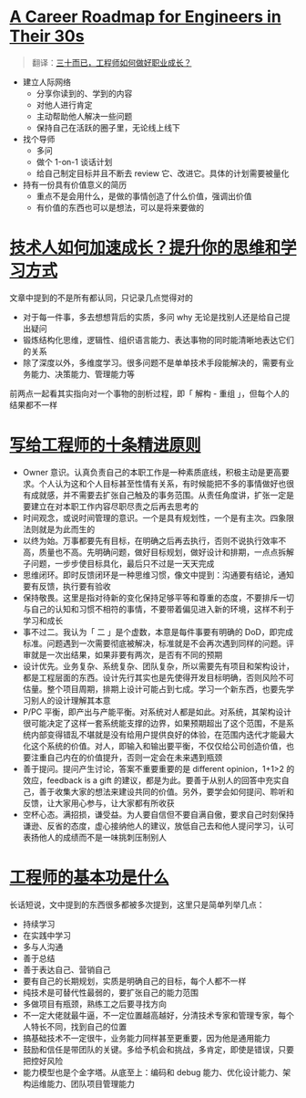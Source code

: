 # [A Career Roadmap for Engineers in Their 30s](https://medium.com/swlh/a-career-roadmap-for-engineers-in-their-30s-b478117c5922)

> 翻译：[三十而已，工程师如何做好职业成长？](https://mp.weixin.qq.com/s/Bh9ZAeUr7nThOzoVlIDwzQ)

- 建立人际网络
    - 分享你读到的、学到的内容
    - 对他人进行肯定
    - 主动帮助他人解决一些问题
    - 保持自己在活跃的圈子里，无论线上线下
- 找个导师
    - 多问
    - 做个 1-on-1 谈话计划
    - 给自己制定目标并且不断去 review 它、改进它。具体的计划需要被量化
- 持有一份具有价值意义的简历
    - 重点不是会用什么，是做的事情创造了什么价值，强调出价值
    - 有价值的东西也可以是想法，可以是将来要做的

# [技术人如何加速成长？提升你的思维和学习方式](https://mp.weixin.qq.com/s/EMZrnDRGCoIAloSFr1js5w)

文章中提到的不是所有都认同，只记录几点觉得对的

- 对于每一件事，多去想想背后的实质，多问 why 无论是找别人还是给自己提出疑问
- 锻炼结构化思维，逻辑性、组织语言能力、表达事物的同时能清晰地表达它们的关系
- 除了深度以外，多维度学习。很多问题不是单单技术手段能解决的，需要有业务能力、决策能力、管理能力等

前两点一起看其实指向对一个事物的剖析过程，即「 解构 - 重组 」，但每个人的结果都不一样

# [写给工程师的十条精进原则](https://tech.meituan.com/2018/08/16/10-principles-for-engineers.html)

- Owner 意识。认真负责自己的本职工作是一种素质底线，积极主动是更高要求。个人认为这和个人目标甚至性情有关系，有时候能把不多的事情做好也很有成就感，并不需要去扩张自己触及的事务范围。从责任角度讲，扩张一定是要建立在对本职工作内容尽职尽责之后再去思考的
- 时间观念，或说时间管理的意识。一个是具有规划性，一个是有主次。四象限法则就是为此而生的
- 以终为始。万事都要先有目标，在明确之后再去执行，否则不说执行效率不高，质量也不高。先明确问题，做好目标规划，做好设计和排期，一点点拆解子问题，一步步使目标具化，最后只不过是一天天完成
- 思维闭环。即时反馈闭环是一种思维习惯，像文中提到：沟通要有结论，通知要有反馈，执行要有验收
- 保持敬畏。这里是指对待新的变化保持足够平等和尊重的态度，不要排斥一切与自己的认知和习惯不相符的事情，不要带着偏见进入新的环境，这样不利于学习和成长
- 事不过二。我认为「 二 」是个虚数，本意是每件事要有明确的 DoD，即完成标准。问题遇到一次需要彻底被解决，标准就是不会再次遇到同样的问题。评审就是一次出结果，如果非要有两次，是否有不同的预期
- 设计优先。业务复杂、系统复杂、团队复杂，所以需要先有项目和架构设计，都是工程层面的东西。设计先行其实也是先使得开发目标明确，否则风险不可估量。整个项目周期，排期上设计可能占到七成。学习一个新东西，也要先学习别人的设计理解其本意
- P/PC 平衡，即产出与产能平衡。对系统对人都是如此。对系统，其架构设计很可能决定了这样一套系统能支撑的边界，如果预期超出了这个范围，不是系统内部变得错乱不堪就是没有给用户提供良好的体验，在范围内迭代才能最大化这个系统的价值。对人，即输入和输出要平衡，不仅仅给公司创造价值，也要注重自己内在的价值提升，否则一定会在未来遇到瓶颈
- 善于提问。提问产生讨论，答案不重要重要的是 different opinion，1+1>2 的效应，feedback is a gift 的建议，都是为此。要善于从别人的回答中充实自己，善于收集大家的想法来建设共同的价值。另外，要学会如何提问、聆听和反馈，让大家用心参与，让大家都有所收获
- 空杯心态。满招损，谦受益。为人要自信但不要自满自傲，要求自己时刻保持谦逊、反省的态度，虚心接纳他人的建议，放低自己去和他人提问学习，认可表扬他人的成绩而不是一味挑刺压制别人

# [工程师的基本功是什么](https://mp.weixin.qq.com/s/DwDzOcQZIK9vd6FQTyuIWQ)

长话短说，文中提到的东西很多都被多次提到，这里只是简单列举几点：

- 持续学习
- 在实践中学习
- 多与人沟通
- 善于总结
- 善于表达自己、营销自己
- 要有自己的长期规划，实质是明确自己的目标，每个人都不一样
- 纯技术是可替代性最弱的，要扩张自己的能力范围
- 多做项目有瓶颈，熟练工之后要寻找方向
- 不一定大佬就最牛逼，不一定位置越高越好，分清技术专家和管理专家，每个人特长不同，找到自己的位置
- 搞基础技术不一定很牛，业务能力同样甚至更重要，因为他是通用能力
- 鼓励和信任是带团队的关键。多给予机会和挑战，多肯定，即使是错误，只要把控好风险
- 能力模型也是个金字塔。从底至上：编码和 debug 能力、优化设计能力、架构运维能力、团队项目管理能力

